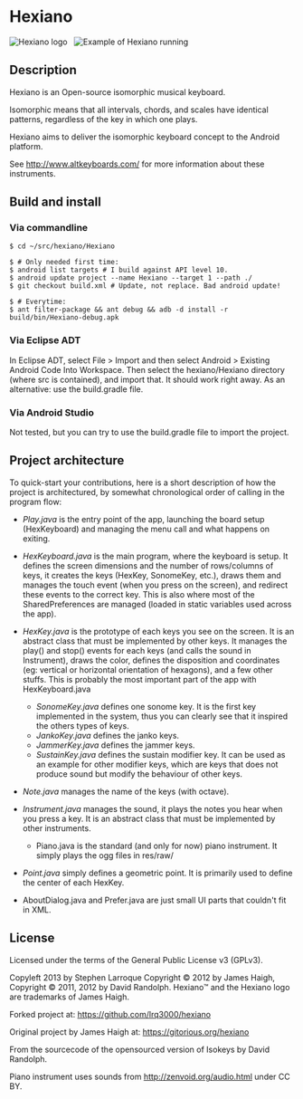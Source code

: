 Hexiano
======

![Hexiano logo](https://raw.github.com/lrq3000/hexiano/master/wiki/images/hexiano-logo.png)
&nbsp;
![Example of Hexiano running](https://raw.github.com/lrq3000/hexiano/master/wiki/images/hexiano-keyboard.jpg)


Description
----------------
Hexiano is an Open-source isomorphic musical keyboard.

Isomorphic means that all intervals, chords, and scales have identical patterns, regardless of the key in which one plays.

Hexiano aims to deliver the isomorphic keyboard concept to the Android platform.

See http://www.altkeyboards.com/ for more information about these instruments.


Build and install
-----------------------

### Via commandline

    $ cd ~/src/hexiano/Hexiano
    
    $ # Only needed first time:
    $ android list targets # I build against API level 10.
    $ android update project --name Hexiano --target 1 --path ./
    $ git checkout build.xml # Update, not replace. Bad android update!
    
    $ # Everytime:
    $ ant filter-package && ant debug && adb -d install -r build/bin/Hexiano-debug.apk

### Via Eclipse ADT

In Eclipse ADT, select File > Import and then select Android > Existing Android Code Into Workspace.
Then select the hexiano/Hexiano directory (where src is contained), and import that. It should work right away.
As an alternative: use the build.gradle file.

### Via Android Studio

Not tested, but you can try to use the build.gradle file to import the project.


Project architecture
----------------------------

To quick-start your contributions, here is a short description of how the project is architectured, by somewhat chronological order of calling in the program flow:

- _Play.java_ is the entry point of the app, launching the board setup (HexKeyboard) and managing the menu call and what happens on exiting.

- _HexKeyboard.java_ is the main program, where the keyboard is setup. It defines the screen dimensions and the number of rows/columns of keys, it creates the keys (HexKey, SonomeKey, etc.), draws them and manages the touch event (when you press on the screen), and redirect these events to the correct key. This is also where most of the SharedPreferences are managed (loaded in static variables used across the app).

- _HexKey.java_ is the prototype of each keys you see on the screen. It is an abstract class that must be implemented by other keys. It manages the play() and stop() events for each keys (and calls the sound in Instrument), draws the color, defines the disposition and coordinates (eg: vertical or horizontal orientation of hexagons), and a few other stuffs. This is probably the most important part of the app with HexKeyboard.java
    * _SonomeKey.java_ defines one sonome key. It is the first key implemented in the system, thus you can clearly see that it inspired the others types of keys.
    * _JankoKey.java_ defines the janko keys.
    * _JammerKey.java_ defines the jammer keys.
    * _SustainKey.java_ defines the sustain modifier key. It can be used as an example for other modifier keys, which are keys that does not produce sound but modify the behaviour of other keys.

- _Note.java_ manages the name of the keys (with octave).

- _Instrument.java_ manages the sound, it plays the notes you hear when you press a key. It is an abstract class that must be implemented by other instruments.
    * Piano.java is the standard (and only for now) piano instrument. It simply plays the ogg files in res/raw/

- _Point.java_ simply defines a geometric point. It is primarily used to define the center of each HexKey.

- AboutDialog.java and Prefer.java are just small UI parts that couldn't fit in XML.


License
-----------
Licensed under the terms of the General Public License v3 (GPLv3).

Copyleft 2013 by Stephen Larroque
Copyright © 2012 by James Haigh,
Copyright © 2011, 2012 by David Randolph.
Hexiano™ and the Hexiano logo are trademarks of James Haigh.

Forked project at:
https://github.com/lrq3000/hexiano

Original project by James Haigh at:
https://gitorious.org/hexiano

From the sourcecode of the opensourced version of Isokeys by David Randolph.

Piano instrument uses sounds from http://zenvoid.org/audio.html under CC BY.
